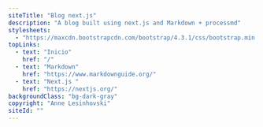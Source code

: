 ```yaml
---
siteTitle: "Blog next.js"
description: "A blog built using next.js and Markdown + processmd"
stylesheets:
  - "https://maxcdn.bootstrapcdn.com/bootstrap/4.3.1/css/bootstrap.min.css"
topLinks:
  - text: "Inicio"
    href: "/"
  - text: "Markdown"
    href: "https://www.markdownguide.org/"
  - text: "Next.js "
    href: "https://nextjs.org/"
backgroundClass: "bg-dark-gray"
copyright: "Anne Lesinhovski"
siteId: ""
---
```

